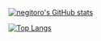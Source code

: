 [![negitoro's GitHub stats](https://github-readme-stats.vercel.app/api?username=kume-negitoro&show_icons=true&count_private=true)](https://github.com/anuraghazra/github-readme-stats)

[![Top Langs](https://github-readme-stats.vercel.app/api/top-langs/?username=kume-negitoro)](https://github.com/anuraghazra/github-readme-stats)
